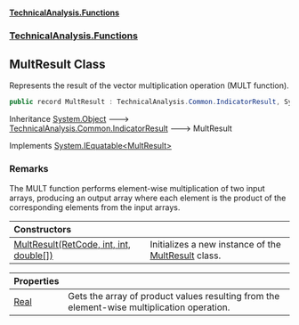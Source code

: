 #### [TechnicalAnalysis\.Functions](Atypical.TechnicalAnalysis.Functions.md 'Atypical\.TechnicalAnalysis\.Functions')
### [TechnicalAnalysis\.Functions](Atypical.TechnicalAnalysis.Functions.md#TechnicalAnalysis.Functions 'TechnicalAnalysis\.Functions')

## MultResult Class

Represents the result of the vector multiplication operation \(MULT function\)\.

```csharp
public record MultResult : TechnicalAnalysis.Common.IndicatorResult, System.IEquatable<TechnicalAnalysis.Functions.MultResult>
```

Inheritance [System\.Object](https://docs.microsoft.com/en-us/dotnet/api/System.Object 'System\.Object') &#129106; [TechnicalAnalysis\.Common\.IndicatorResult](https://docs.microsoft.com/en-us/dotnet/api/TechnicalAnalysis.Common.IndicatorResult 'TechnicalAnalysis\.Common\.IndicatorResult') &#129106; MultResult

Implements [System\.IEquatable&lt;](https://docs.microsoft.com/en-us/dotnet/api/System.IEquatable-1 'System\.IEquatable\`1')[MultResult](MultResult.md 'TechnicalAnalysis\.Functions\.MultResult')[&gt;](https://docs.microsoft.com/en-us/dotnet/api/System.IEquatable-1 'System\.IEquatable\`1')

### Remarks
The MULT function performs element\-wise multiplication of two input arrays,
producing an output array where each element is the product of the corresponding
elements from the input arrays\.

| Constructors | |
| :--- | :--- |
| [MultResult\(RetCode, int, int, double\[\]\)](MultResult.MultResult(RetCode,int,int,double[]).md 'TechnicalAnalysis\.Functions\.MultResult\.MultResult\(TechnicalAnalysis\.Common\.RetCode, int, int, double\[\]\)') | Initializes a new instance of the [MultResult](MultResult.md 'TechnicalAnalysis\.Functions\.MultResult') class\. |

| Properties | |
| :--- | :--- |
| [Real](MultResult.Real.md 'TechnicalAnalysis\.Functions\.MultResult\.Real') | Gets the array of product values resulting from the element\-wise multiplication operation\. |

